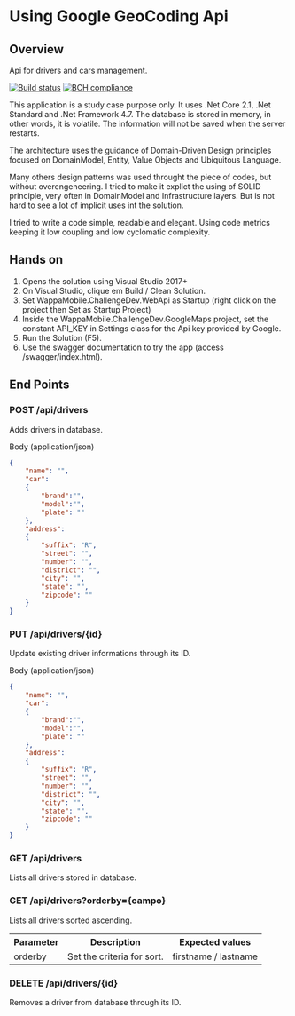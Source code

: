 # Using Google GeoCoding Api

## Overview
Api for drivers and cars management.

[![Build status](https://ci.appveyor.com/api/projects/status/gcu4ps8oflyfbf6f?svg=true)](https://ci.appveyor.com/project/phduarte/challenge-dev) [![BCH compliance](https://bettercodehub.com/edge/badge/phduarte/challenge-dev?branch=master)](https://bettercodehub.com/)

This application is a study case purpose only. It uses .Net Core 2.1, .Net Standard and .Net Framework 4.7. The database is stored in memory, in other words, it is volatile. The information will not be saved when the server restarts.

The architecture uses the guidance of Domain-Driven Design principles focused on DomainModel, Entity, Value Objects and Ubiquitous Language.

Many others design patterns was used throught the piece of codes, but without overengeneering. I tried to make it explict the using of SOLID principle, very often in DomainModel and Infrastructure layers. But is not hard to see a lot of implicit uses int the solution.

I tried to write a code simple, readable and elegant. Using code metrics keeping it low coupling and low cyclomatic complexity.

## Hands on

1. Opens the solution using Visual Studio 2017+
2. On Visual Studio, clique em Build / Clean Solution.
3. Set WappaMobile.ChallengeDev.WebApi as Startup (right click on the project then Set as Startup Project)
4. Inside the WappaMobile.ChallengeDev.GoogleMaps project, set the constant API_KEY in Settings class for the Api key provided by Google.
5. Run the Solution (F5).
6. Use the swagger documentation to try the app (access /swagger/index.html).

## End Points

### POST /api/drivers
Adds drivers in database.

Body (application/json)
```json
{
	"name": "",
	"car":
	{
		"brand":"",
		"model":"",
		"plate": ""
	},
	"address":
	{
		"suffix": "R",
		"street": "",
		"number": "",
		"district": "",
		"city": "",
		"state": "",
		"zipcode": ""
	}
}
```

### PUT /api/drivers/{id}
Update existing driver informations through its ID.

Body (application/json)
```json
{
	"name": "",
	"car":
	{
		"brand":"",
		"model":"",
		"plate": ""
	},
	"address":
	{
		"suffix": "R",
		"street": "",
		"number": "",
		"district": "",
		"city": "",
		"state": "",
		"zipcode": ""
	}
}
```

### GET /api/drivers
Lists all drivers stored in database.

### GET /api/drivers?orderby={campo}
Lists all drivers sorted ascending.

<table>
<tr>
<th>Parameter</th>
<th>Description</th>
<th>Expected values</th>
</tr>

<tr>
<td>orderby</td>
<td>Set the criteria for sort.</td>
<td>firstname / lastname</td>
</tr>
</table>

### DELETE /api/drivers/{id}
Removes a driver from database through its ID.

